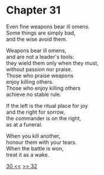 # Chapter 31

Even fine weapons bear ill omens.  
Some things are simply bad,  
and the wise avoid them.

Weapons bear ill omens,  
and are not a leader's tools:  
they wield them only when they must,  
without passion nor praise.  
Those who praise weapons  
enjoy killing others.  
Those who enjoy killing others  
achieve no stable rule.

If the left is the ritual place for joy  
and the right for sorrow,  
the commander is on the right,  
as at a funeral.

When you kill another,  
honour them with your tears.  
When the battle is won,  
treat it as a wake.

[30 <<](30.md) [>> 32](32.md)
